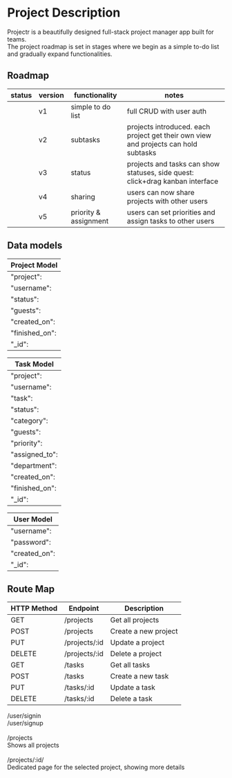 # Project Description

Projectr is a beautifully designed full-stack project manager app built for teams. <br>
The project roadmap is set in stages where we begin as a simple to-do list and gradually expand functionalities.<br>

## Roadmap

| status | version | functionality         | notes                                                                               |
| ------ | ------- | --------------------- | ----------------------------------------------------------------------------------- |
|        | v1      | simple to do list     | full CRUD with user auth                                                            |
|        | v2      | subtasks              | projects introduced. each project get their own view and projects can hold subtasks |
|        | v3      | status                | projects and tasks can show statuses, side quest: click+drag kanban interface       |
|        | v4      | sharing               | users can now share projects with other users                                       |
|        | v5      | priority & assignment | users can set priorities and assign tasks to other users                            |

## Data models

| Project Model  |
| -------------- |
| "project":     |
| "username":    |
| "status":      |
| "guests":      |
| "created_on":  |
| "finished_on": |
| "\_id":        |

| Task Model     |
| -------------- |
| "project":     |
| "username":    |
| "task":        |
| "status":      |
| "category":    |
| "guests":      |
| "priority":    |
| "assigned_to": |
| "department":  |
| "created_on":  |
| "finished_on": |
| "\_id":        |

| User Model    |
| ------------- |
| "username":   |
| "password":   |
| "created_on": |
| "\_id":       |

## Route Map

| HTTP Method | Endpoint | Description |
|------------|----------|-------------|
| GET | /projects | Get all projects|
| POST | /projects | Create a new project|
| PUT | /projects/:id| Update a project|
| DELETE | /projects/:id | Delete a project |
| GET | /tasks | Get all tasks|
| POST | /tasks | Create a new task|
| PUT | /tasks/:id| Update a task|
| DELETE | /tasks/:id | Delete a task|


/user/signin<br>
/user/signup<br>
<br>
/projects<br>
Shows all projects<br>
<br>
/projects/:id/<br>
Dedicated page for the selected project, showing more details<br>
